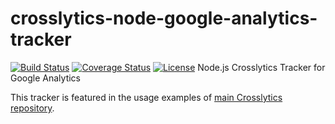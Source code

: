 # crosslytics-node-google-analytics-tracker
[![Build Status](https://travis-ci.org/CrossLead/crosslytics-node-google-analytics-tracker.svg?branch=master)](https://travis-ci.org/CrossLead/crosslytics-node-google-analytics-tracker?branch=master)
[![Coverage Status](https://coveralls.io/repos/github/CrossLead/crosslytics-node-google-analytics-tracker/badge.svg?branch=master)](https://coveralls.io/github/CrossLead/crosslytics-node-google-analytics-tracker?branch=master)
[![License](https://img.shields.io/badge/License-Apache%202.0-blue.svg)](https://opensource.org/licenses/Apache-2.0)
Node.js Crosslytics Tracker for Google Analytics

This tracker is featured in the usage examples of [main Crosslytics repository](https://github.com/CrossLead/crosslytics#usage).
